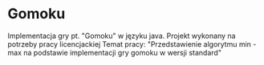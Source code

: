 # Gomoku
Implementacja gry pt. "Gomoku" w języku java.
Projekt wykonany na potrzeby pracy licencjackiej
Temat pracy: "Przedstawienie algorytmu min - max na podstawie implementacji gry gomoku w wersji standard"

